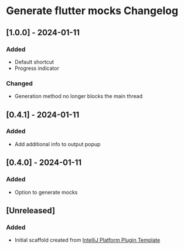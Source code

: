 <!-- Keep a Changelog guide -> https://keepachangelog.com -->

# Generate flutter mocks Changelog

## [1.0.0] - 2024-01-11
### Added
- Default shortcut
- Progress indicator

### Changed
- Generation method no longer blocks the main thread

## [0.4.1] - 2024-01-11
### Added
- Add additional info to output popup

## [0.4.0] - 2024-01-11
### Added
- Option to generate mocks

## [Unreleased]
### Added
- Initial scaffold created from [IntelliJ Platform Plugin Template](https://github.com/JetBrains/intellij-platform-plugin-template)
